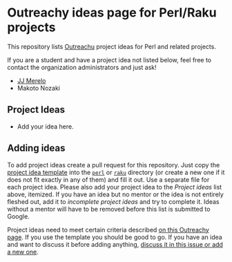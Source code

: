 # Outreachy ideas page for Perl/Raku projects

This repository lists [Outreachu](https://www.outreachy.org) project ideas for Perl and related projects.

If you are a student and have a project idea not listed below, feel free to
contact the organization administrators and just ask!

* [JJ Merelo](https://github.com/JJ)
* Makoto Nozaki

## Project Ideas

- Add your idea here.

## Adding ideas

To add project ideas create a pull request for this repository.  Just copy the
[project idea template](project_template.md) into the [`perl`](perl) or [`raku`](raku) directory
(or create a new one if it does not fit exactly in any of them) and fill it
out. Use a separate file for each project idea.  Please also add your project
idea to the *Project ideas* list above, itemized. If you have an idea but no
mentor or the idea is not entirely fleshed out, add it to *incomplete project
ideas* and try to complete it. Ideas without a mentor will have to be removed
before this list is submitted to Google.

Project ideas need to meet certain criteria described [on this Outreachy
page](https://www.outreachy.org/mentor/mentor-faq/#define-a-project). If
you use the template you should be good to go. If you have an idea and
want to discuss it before adding anything, 
[discuss it in this issue or add a new one](https://github.com/perl-foundation-outreach/outreachy-2020-ideas/issues/1).

